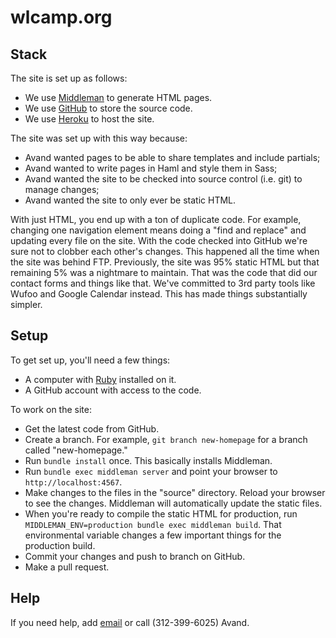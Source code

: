 # wlcamp.org

## Stack

The site is set up as follows:

* We use [Middleman][middleman] to generate HTML pages.
* We use [GitHub][github] to store the source code.
* We use [Heroku][heroku] to host the site.

The site was set up with this way because:

* Avand wanted pages to be able to share templates and include partials;
* Avand wanted to write pages in Haml and style them in Sass;
* Avand wanted the site to be checked into source control (i.e. git)
  to manage changes;
* Avand wanted the site to only ever be static HTML.

With just HTML, you end up with a ton of duplicate code. For example,
changing one navigation element means doing a "find and replace" and
updating every file on the site. With the code checked into GitHub
we're sure not to clobber each other's changes. This happened all
the time when the site was behind FTP. Previously, the site was 95%
static HTML but that remaining 5% was a nightmare to maintain. That
was the code that did our contact forms and things like that. We've
committed to 3rd party tools like Wufoo and Google Calendar instead.
This has made things substantially simpler.

## Setup

To get set up, you'll need a few things:

* A computer with [Ruby][ruby] installed on it.
* A GitHub account with access to the code.

To work on the site:

* Get the latest code from GitHub.
* Create a branch. For example, `git branch new-homepage` for a
  branch called "new-homepage."
* Run `bundle install` once. This basically installs Middleman.
* Run `bundle exec middleman server` and point your browser to
  `http://localhost:4567`.
* Make changes to the files in the "source" directory. Reload your
  browser to see the changes. Middleman will automatically update
  the static files.
* When you're ready to compile the static HTML for production, run
  `MIDDLEMAN_ENV=production bundle exec middleman build`. That
  environmental variable changes a few important things for the
  production build.
* Commit your changes and push to branch on GitHub.
* Make a pull request.

## Help

If you need help, add [email][avand] or call (312-399-6025) Avand.

[middleman]: http://middlemanapp.com/
[github]: http://github.com/
[heroku]: http://heroku.com/
[avand]: avand@avandamiri.com
[ruby]: http://www.ruby-lang.org/en/

